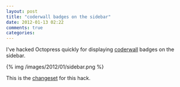 ```yaml
---
layout: post
title: "coderwall badges on the sidebar"
date: 2012-01-13 02:22
comments: true
categories: 
---
```


I've hacked Octopress quickly for displaying [coderwall](http://coderwall.com/) badges on the sidebar.

{% img /images/2012/01/sidebar.png %}

This is the [changeset](https://github.com/mizzy/octopress/commit/d564e8d468c29e9ef51858a40ab2f414b94540e7) for this hack.

